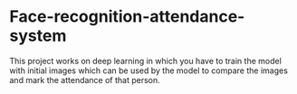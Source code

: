 # Face-recognition-attendance-system
This project works on deep learning in which you have to train the model with initial images which can be used by the model to compare the images and mark the attendance of that person.

